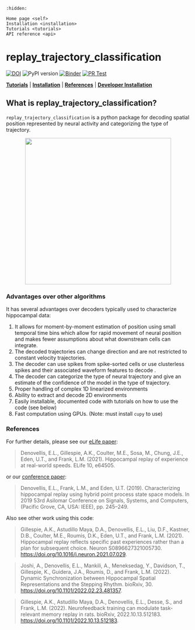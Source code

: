 ```{toctree}
:hidden:

Home page <self>
Installation <installation>
Tutorials <tutorials>
API reference <api>
```

# replay_trajectory_classification #

[![DOI](https://zenodo.org/badge/177004334.svg)](https://zenodo.org/badge/latestdoi/177004334)
![PyPI version](https://img.shields.io/pypi/v/replay_trajectory_classification)
[![Binder](https://mybinder.org/badge_logo.svg)](https://mybinder.org/v2/gh/Eden-Kramer-Lab/replay_trajectory_classification/master)
[![PR Test](https://github.com/Eden-Kramer-Lab/replay_trajectory_classification/actions/workflows/PR-test.yml/badge.svg)](https://github.com/Eden-Kramer-Lab/replay_trajectory_classification/actions/workflows/PR-test.yml)

[**Tutorials**](#tutorials)
| [**Installation**](#installation)
| [**References**](#references)
| [**Developer Installation**](#developer-installation)

## What is replay_trajectory_classification? ##

`replay_trajectory_classification` is a python package for decoding spatial position represented by neural activity and categorizing the type of trajectory.

<p align="center">
  <img src="fra_11_04_0001.gif" height="400"></img>
</p>

### Advantages over other algorithms ###

It has several advantages over decoders typically used to characterize hippocampal data:

1. It allows for moment-by-moment estimation of position using small temporal time bins which allow for rapid movement of neural position and makes fewer assumptions about what downstream cells can integrate.
2. The decoded trajectories can change direction and are not restricted to constant velocity trajectories.
3. The decoder can use spikes from spike-sorted cells or use clusterless spikes and their associated waveform features to decode .
4. The decoder can categorize the type of neural trajectory and give an estimate of the confidence of the model in the type of trajectory.
5. Proper handling of complex 1D linearized environments
6. Ability to extract and decode 2D environments
7. Easily installable, documented code with tutorials on how to use the code (see below)
8. Fast computation using GPUs. (Note: must install `cupy` to use)

### References ###

For further details, please see our [eLife paper](https://doi.org/10.7554/eLife.64505):
> Denovellis, E.L., Gillespie, A.K., Coulter, M.E., Sosa, M., Chung, J.E., Eden, U.T., and Frank, L.M. (2021). Hippocampal replay of experience at real-world speeds. ELife 10, e64505.

or our [conference paper](https://doi.org/10.1109/IEEECONF44664.2019.9048688):
> Denovellis, E.L., Frank, L.M., and Eden, U.T. (2019). Characterizing hippocampal replay using hybrid point process state space models. In 2019 53rd Asilomar Conference on Signals, Systems, and Computers, (Pacific Grove, CA, USA: IEEE), pp. 245–249.

Also see other work using this code:
> Gillespie, A.K., Astudillo Maya, D.A., Denovellis, E.L., Liu, D.F., Kastner, D.B., Coulter, M.E., Roumis, D.K., Eden, U.T., and Frank, L.M. (2021). Hippocampal replay reflects specific past experiences rather than a plan for subsequent choice. Neuron S0896627321005730. <https://doi.org/10.1016/j.neuron.2021.07.029>.

> Joshi, A., Denovellis, E.L., Mankili, A., Meneksedag, Y., Davidson, T., Gillespie, K., Guidera, J.A., Roumis, D., and Frank, L.M. (2022). Dynamic Synchronization between Hippocampal Spatial Representations and the Stepping Rhythm. bioRxiv, 30. <https://doi.org/10.1101/2022.02.23.481357>.

> Gillespie, A.K., Astudillo Maya, D.A., Denovellis, E.L., Desse, S., and Frank, L.M. (2022). Neurofeedback training can modulate task-relevant memory replay in rats. bioRxiv, 2022.10.13.512183. <https://doi.org/10.1101/2022.10.13.512183>.
